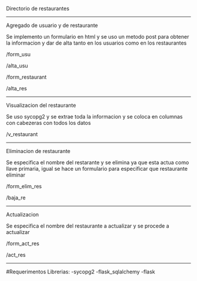 Directorio de restaurantes

***
Agregado de usuario y de restaurante

Se implemento un formulario en html y se uso un metodo post para obtener la informacion y dar de alta
tanto en los usuarios como en los restaurantes

/form_usu 

/alta_usu


/form_restaurant

/alta_res



***
Visualizacion del restaurante

Se uso sycopg2 y se extrae toda la informacion y se coloca en columnas con cabezeras con todos los datos


/v_restaurant



***
Eliminacion de restaurante

Se especifica el nombre del restarante y se elimina ya que esta actua como llave primaria, igual se hace un
formulario para especificar que restaurante eliminar

/form_elim_res  


/baja_re

***

Actualizacion

Se especifica el nombre del restaurante a actualizar y se procede a actualizar

/form_act_res


/act_res


***
#Requerimentos
Librerias:
-sycopg2
-flask_sqlalchemy
-flask

